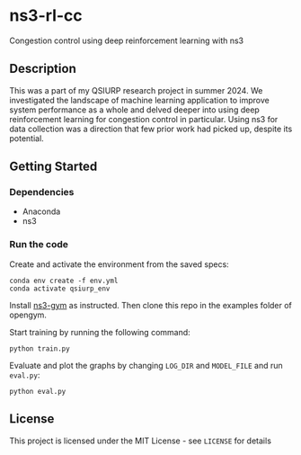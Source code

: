 # ns3-rl-cc

Congestion control using deep reinforcement learning with ns3

## Description

This was a part of my QSIURP research project in summer 2024. We investigated the landscape of machine learning application to improve system performance as a whole and delved deeper into using deep reinforcement learning for congestion control in particular. Using ns3 for data collection was a direction that few prior work had picked up, despite its potential.

## Getting Started

### Dependencies

- Anaconda
- ns3

### Run the code

Create and activate the environment from the saved specs:

```
conda env create -f env.yml
conda activate qsiurp_env
```

Install [ns3-gym](https://github.com/tkn-tub/ns3-gym/) as instructed. Then clone this repo in the examples folder of opengym.

Start training by running the following command:

```
python train.py
```

Evaluate and plot the graphs by changing `LOG_DIR` and `MODEL_FILE` and run `eval.py`:

```
python eval.py
```

## License

This project is licensed under the MIT License - see `LICENSE` for details
